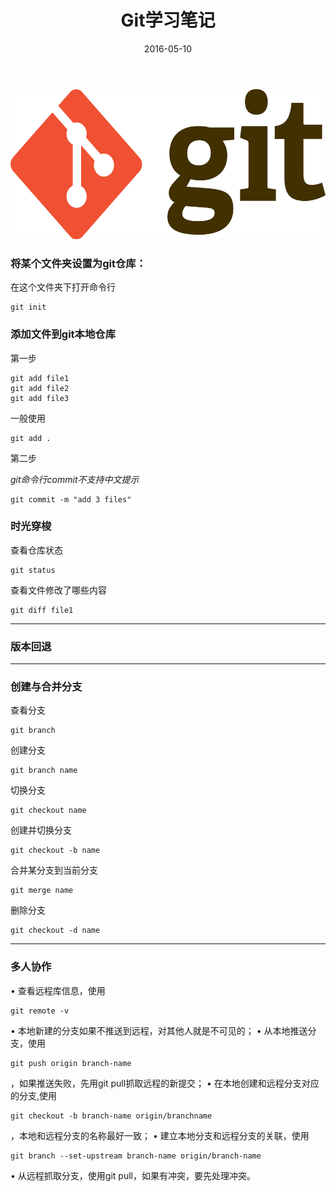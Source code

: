 ﻿---
title: Git学习笔记

date: 2016-05-10

tags: Git

---

<img src="/img/git.png" alt="git" width="750px" height="240px" />

<!-- more -->



### 将某个文件夹设置为git仓库：

在这个文件夹下打开命令行

```
git init
```
### 添加文件到git本地仓库
第一步

```
git add file1
git add file2
git add file3
```
一般使用

```
git add .
```
第二步

*git命令行commit不支持中文提示*

```
git commit -m "add 3 files"
```

### 时光穿梭
查看仓库状态

```
git status
```
查看文件修改了哪些内容

```
git diff file1
```

---

### 版本回退
---

### 创建与合并分支

查看分支
```
git branch
```
创建分支
```
git branch name
```
切换分支
```
git checkout name
```
创建并切换分支
```
git checkout -b name
```
合并某分支到当前分支
```
git merge name
```
删除分支
```
git checkout -d name
```

---

### 多人协作
• 查看远程库信息，使⽤
```
git remote -v
```
• 本地新建的分⽀如果不推送到远程，对其他⼈就是不可⻅的；
• 从本地推送分⽀，使⽤
```
git push origin branch-name
```
，如果推送失败，先⽤git pull抓取远程的新提交；
• 在本地创建和远程分⽀对应的分⽀,使用
```
git checkout -b branch-name origin/branchname
```
，本地和远程分⽀的名称最好⼀致；
• 建⽴本地分⽀和远程分⽀的关联，使⽤
```
git branch --set-upstream branch-name origin/branch-name
```
• 从远程抓取分⽀，使⽤git pull，如果有冲突，要先处理冲突。














